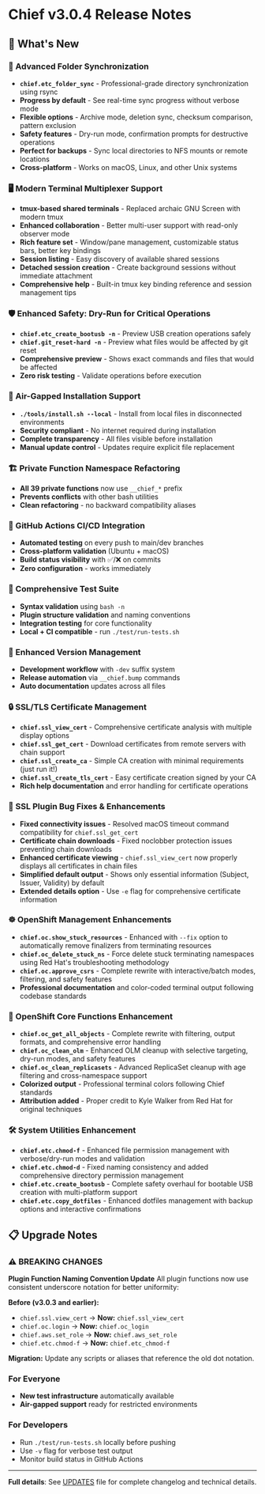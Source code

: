 # Chief v3.0.4 Release Notes

## 🚀 What's New

### 📂 Advanced Folder Synchronization

- **`chief.etc_folder_sync`** - Professional-grade directory synchronization using rsync
- **Progress by default** - See real-time sync progress without verbose mode
- **Flexible options** - Archive mode, deletion sync, checksum comparison, pattern exclusion
- **Safety features** - Dry-run mode, confirmation prompts for destructive operations
- **Perfect for backups** - Sync local directories to NFS mounts or remote locations
- **Cross-platform** - Works on macOS, Linux, and other Unix systems

### 🖥️ Modern Terminal Multiplexer Support

- **tmux-based shared terminals** - Replaced archaic GNU Screen with modern tmux
- **Enhanced collaboration** - Better multi-user support with read-only observer mode
- **Rich feature set** - Window/pane management, customizable status bars, better key bindings
- **Session listing** - Easy discovery of available shared sessions
- **Detached session creation** - Create background sessions without immediate attachment
- **Comprehensive help** - Built-in tmux key binding reference and session management tips

### 🛡️ Enhanced Safety: Dry-Run for Critical Operations

- **`chief.etc_create_bootusb -n`** - Preview USB creation operations safely
- **`chief.git_reset-hard -n`** - Preview what files would be affected by git reset
- **Comprehensive preview** - Shows exact commands and files that would be affected
- **Zero risk testing** - Validate operations before execution

### 🔐 Air-Gapped Installation Support

- **`./tools/install.sh --local`** - Install from local files in disconnected environments
- **Security compliant** - No internet required during installation
- **Complete transparency** - All files visible before installation
- **Manual update control** - Updates require explicit file replacement

### 🏗️ Private Function Namespace Refactoring

- **All 39 private functions** now use `__chief_*` prefix
- **Prevents conflicts** with other bash utilities
- **Clean refactoring** - no backward compatibility aliases

### 🔄 GitHub Actions CI/CD Integration

- **Automated testing** on every push to main/dev branches
- **Cross-platform validation** (Ubuntu + macOS)
- **Build status visibility** with ✅/❌ on commits
- **Zero configuration** - works immediately

### 🧪 Comprehensive Test Suite

- **Syntax validation** using `bash -n`
- **Plugin structure validation** and naming conventions
- **Integration testing** for core functionality
- **Local + CI compatible** - run `./test/run-tests.sh`

### 🚀 Enhanced Version Management

- **Development workflow** with `-dev` suffix system
- **Release automation** via `__chief.bump` commands
- **Auto documentation** updates across all files

### 🔒 SSL/TLS Certificate Management

- **`chief.ssl_view_cert`** - Comprehensive certificate analysis with multiple display options
- **`chief.ssl_get_cert`** - Download certificates from remote servers with chain support
- **`chief.ssl_create_ca`** - Simple CA creation with minimal requirements (just run it!)
- **`chief.ssl_create_tls_cert`** - Easy certificate creation signed by your CA
- **Rich help documentation** and error handling for certificate operations

### 🔧 SSL Plugin Bug Fixes & Enhancements

- **Fixed connectivity issues** - Resolved macOS timeout command compatibility for `chief.ssl_get_cert`
- **Certificate chain downloads** - Fixed noclobber protection issues preventing chain downloads
- **Enhanced certificate viewing** - `chief.ssl_view_cert` now properly displays all certificates in chain files
- **Simplified default output** - Shows only essential information (Subject, Issuer, Validity) by default
- **Extended details option** - Use `-e` flag for comprehensive certificate information

### ☸️ OpenShift Management Enhancements

- **`chief.oc.show_stuck_resources`** - Enhanced with `--fix` option to automatically remove finalizers from terminating resources
- **`chief.oc_delete_stuck_ns`** - Force delete stuck terminating namespaces using Red Hat's troubleshooting methodology
- **`chief.oc.approve_csrs`** - Complete rewrite with interactive/batch modes, filtering, and safety features
- **Professional documentation** and color-coded terminal output following codebase standards

### 🔧 OpenShift Core Functions Enhancement

- **`chief.oc_get_all_objects`** - Complete rewrite with filtering, output formats, and comprehensive error handling
- **`chief.oc_clean_olm`** - Enhanced OLM cleanup with selective targeting, dry-run modes, and safety features
- **`chief.oc_clean_replicasets`** - Advanced ReplicaSet cleanup with age filtering and cross-namespace support
- **Colorized output** - Professional terminal colors following Chief standards
- **Attribution added** - Proper credit to Kyle Walker from Red Hat for original techniques

### 🛠️ System Utilities Enhancement

- **`chief.etc.chmod-f`** - Enhanced file permission management with verbose/dry-run modes and validation
- **`chief.etc.chmod-d`** - Fixed naming consistency and added comprehensive directory permission management
- **`chief.etc.create_bootusb`** - Complete safety overhaul for bootable USB creation with multi-platform support
- **`chief.etc.copy_dotfiles`** - Enhanced dotfiles management with backup options and interactive confirmations

## 📋 Upgrade Notes

### ⚠️ BREAKING CHANGES

**Plugin Function Naming Convention Update**
All plugin functions now use consistent underscore notation for better uniformity:

**Before (v3.0.3 and earlier):**

- `chief.ssl.view_cert` → **Now:** `chief.ssl_view_cert`
- `chief.oc.login` → **Now:** `chief.oc_login`
- `chief.aws.set_role` → **Now:** `chief.aws_set_role`
- `chief.etc.chmod-f` → **Now:** `chief.etc_chmod-f`

**Migration:** Update any scripts or aliases that reference the old dot notation.

### For Everyone

- **New test infrastructure** automatically available
- **Air-gapped support** ready for restricted environments

### For Developers

- Run `./test/run-tests.sh` locally before pushing
- Use `-v` flag for verbose test output
- Monitor build status in GitHub Actions

---

**Full details**: See [UPDATES](UPDATES) file for complete changelog and technical details.
